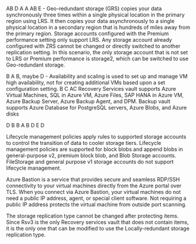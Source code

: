 AB
D
A
A
AB
E - Geo-redundant storage (GRS) copies your data synchronously three times within a
single physical location in the primary region using LRS. It then copies your data
asynchronously to a single physical location in a secondary region that is hundreds
of miles away from the primary region. Storage accounts configured with the
Premium performance setting only support LRS. Any storage account already
configured with ZRS cannot be changed or directly switched to another replication
setting. In this scenario, the only storage account that is not set to LRS or Premium
performance is storage2, which can be switched to use Geo-redundant storage.

B
A
B, maybe D  - Availability and scaling is used to set up and manage VM high availability, not for
creating additional VMs based upon a set configuration setting.
B
C
AC Recovery Services vault supports Azure Virtual Machines, SQL in Azure VM, Azure
Files, SAP HANA in Azure VM, Azure Backup Server, Azure Backup Agent, and DPM.
Backup vault supports Azure Database for PostgreSQL servers, Azure Blobs, and
Azure disks



D
B
B
A
B
D
E
D

Lifecycle management policies apply rules to supported storage accounts to control
the transition of data to cooler storage tiers. Lifecycle management policies are
supported for block blobs and append blobs in general-purpose v2, premium block
blob, and Blob Storage accounts. FileStorage and general purpose v1 storage
accounts do not support lifecycle management.

Azure Bastion is a service that provides secure and seamless RDP/SSH connectivity
to your virtual machines directly from the Azure portal over TLS. When you connect
via Azure Bastion, your virtual machines do not need a public IP address, agent, or
special client software. Not requiring a public IP address protects the virtual
machine from outside port scanning.

The storage replication type cannot be changed after protecting items. Since Rsv3 is
the only Recovery services vault that does not contain items, it is the only one that
can be modified to use the Locally-redundant storage replication type.